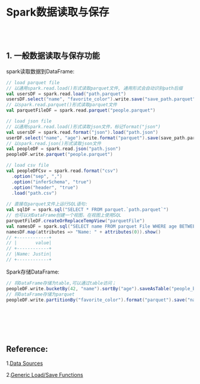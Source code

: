 # Spark数据读取与保存

<br>
<br>

## 1. 一般数据读取与保存功能

spark读取数据到DataFrame:

```scala
// load parquet file
// 以通用spark.read.load()形式读取parquet文件, 通用形式会自动识别path后缀
val usersDF = spark.read.load("path.parquet")
usersDF.select("name", "favorite_color").write.save("save_path.parquet")
// 以spark.read.parquet()形式读取parquet文件
val parquetFileDF = spark.read.parquet("people.parquet")

// load json file
// 以通用spark.read.load()形式读取json文件，标记format("json")
val usersDF = spark.read.format("json").load("path.json")
userDF.select("name", "age").write.format("parquet").save(save_path.parquet)
// 以spark.read.json()形式读取json文件
val peopleDF = spark.read.json("path.json")
peopleDF.write.parquet("people.parquet")

// load csv file
val peopleDFCsv = spark.read.format("csv")
  .option("sep", ",")
  .option("inferSchema", "true")
  .option("header", "true")
  .load("path.csv")
  
// 直接在parquet文件上运行SQL语句:
val sqlDF = spark.sql("SELECT * FROM parquet.`path.parquet`")
// 也可以对DataFrame创建一个视图，在视图上使用SQL
parquetFileDF.createOrReplaceTempView("parquetFile")
val namesDF = spark.sql("SELECT name FROM parquet File WHERE age BETWEEN 13 AND 19")
namesDF.map(attributes => "Name: " + attributes(0)).show()
// +------------+
// |       value|
// +------------+
// |Name: Justin|
// +------------+
```

Spark存储DataFrame:

```scala
// 将DataFrame存储为table,可以通过table访问；
peopleDF.write.bucketBy(42, "name").sortBy("age").saveAsTable("people_bucketed")    
// 将DataFrame存储为parquet
peopleDF.write.partitionBy("favorite_color").format("parquet").save("namesPartByColor.parquet") 
```

<br>
<br>
<br>
<br>

## Reference:

1.[Data Sources](http://spark.apache.org/docs/latest/sql-data-sources.html)

2.[Generic Load/Save Functions](http://spark.apache.org/docs/latest/sql-data-sources-load-save-functions.html)